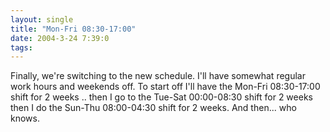 ```yaml
---
layout: single
title: "Mon-Fri 08:30-17:00"
date: 2004-3-24 7:39:0
tags: 
---
```


Finally, we're switching to the new schedule. I'll have somewhat regular work hours and weekends off. To start off I'll have the Mon-Fri 08:30-17:00 shift for 2 weeks .. then I go to the Tue-Sat 00:00-08:30 shift for 2 weeks then I do the Sun-Thu 08:00-04:30 shift for 2 weeks. And then... who knows.


